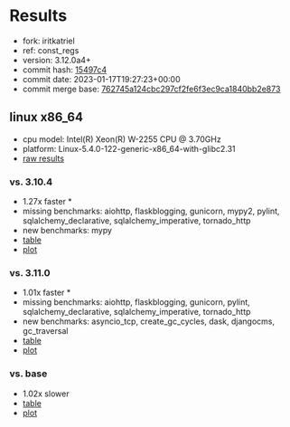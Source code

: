# Results

- fork: iritkatriel
- ref: const_regs
- version: 3.12.0a4+
- commit hash: [15497c4](https://github.com/iritkatriel/cpython/commit/15497c4)
- commit date: 2023-01-17T19:27:23+00:00
- commit merge base: [762745a124cbc297cf2fe6f3ec9ca1840bb2e873](https://github.com/iritkatriel/cpython/commit/762745a124cbc297cf2fe6f3ec9ca1840bb2e873)

## linux x86_64

- cpu model: Intel(R) Xeon(R) W-2255 CPU @ 3.70GHz
- platform: Linux-5.4.0-122-generic-x86_64-with-glibc2.31
- [raw results](bm-20230117-linux-x86_64-iritkatriel-const_regs-3.12.0a4%2B-15497c4.json)

### vs. 3.10.4

- 1.27x faster \*
- missing benchmarks: aiohttp, flaskblogging, gunicorn, mypy2, pylint, sqlalchemy_declarative, sqlalchemy_imperative, tornado_http
- new benchmarks: mypy
- [table](bm-20230117-linux-x86_64-iritkatriel-const_regs-3.12.0a4%2B-15497c4-vs-3.10.4.md)
- [plot](bm-20230117-linux-x86_64-iritkatriel-const_regs-3.12.0a4%2B-15497c4-vs-3.10.4.png)

### vs. 3.11.0

- 1.01x faster \*
- missing benchmarks: aiohttp, flaskblogging, gunicorn, pylint, sqlalchemy_declarative, sqlalchemy_imperative, tornado_http
- new benchmarks: asyncio_tcp, create_gc_cycles, dask, djangocms, gc_traversal
- [table](bm-20230117-linux-x86_64-iritkatriel-const_regs-3.12.0a4%2B-15497c4-vs-3.11.0.md)
- [plot](bm-20230117-linux-x86_64-iritkatriel-const_regs-3.12.0a4%2B-15497c4-vs-3.11.0.png)

### vs. base

- 1.02x slower
- [table](bm-20230117-linux-x86_64-iritkatriel-const_regs-3.12.0a4%2B-15497c4-vs-base.md)
- [plot](bm-20230117-linux-x86_64-iritkatriel-const_regs-3.12.0a4%2B-15497c4-vs-base.png)

